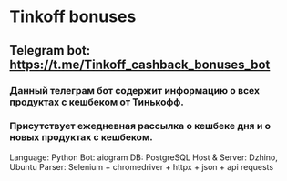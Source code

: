 # Tinkoff bonuses
## Telegram bot: https://t.me/Tinkoff_cashback_bonuses_bot
### Данный телеграм бот содержит информацию о всех продуктах с кешбеком от Тинькофф.
### Присутствует ежедневная рассылка о кешбеке дня и о новых продуктах с кешбеком.
Language: Python
Bot: aiogram
DB: PostgreSQL
Host & Server: Dzhino, Ubuntu
Parser: Selenium + chromedriver + httpx + json + api requests
